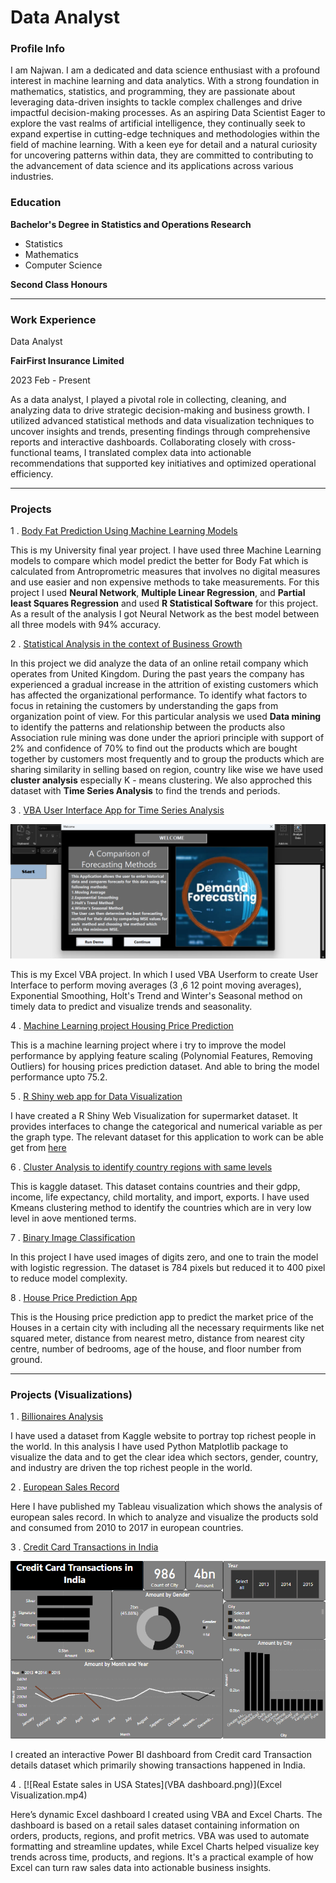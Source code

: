 # Data Analyst

### Profile Info
I am Najwan. I am a dedicated and data science enthusiast with a profound interest in machine learning and data analytics. With a strong foundation in mathematics, statistics, and programming, they are passionate about leveraging data-driven insights to tackle complex challenges and drive impactful decision-making processes. As an aspiring Data Scientist Eager to explore the vast realms of artificial intelligence, they continually seek to expand expertise in cutting-edge techniques and methodologies within the field of machine learning. With a keen eye for detail and a natural curiosity for uncovering patterns within data, they are committed to contributing to the advancement of data science and its applications across various industries.

### Education
**Bachelor's Degree in Statistics and Operations Research**
* Statistics
* Mathematics
* Computer Science

**Second Class Honours**

***

### Work Experience
Data Analyst 

**FairFirst Insurance Limited**      

2023 Feb - Present

As a data analyst, I played a pivotal role in collecting, cleaning, and analyzing data to drive strategic decision-making and business growth. I utilized advanced statistical methods and data visualization techniques to uncover insights and trends, presenting findings through comprehensive reports and interactive dashboards. Collaborating closely with cross-functional teams, I translated complex data into actionable recommendations that supported key initiatives and optimized operational efficiency.

***

### Projects

1 . [Body Fat Prediction Using Machine Learning Models](https://github.com/snm-najwan/Uni-Projects/blob/main/Body%20Fat%20Prediction%20using%20ML%20models.pdf)

This is my University final year project. I have used three Machine Learning models to compare which model predict the better for Body Fat which is calculated from Antroprometric measures that involves no digital measures and use easier and non expensive methods to take measurements. For this project I used **Neural Network**, **Multiple Linear Regression**, and **Partial least Squares Regression** and used **R Statistical Software** for this project. As a result of the analysis I got Neural Network as the best model between all three models with 94% accuracy.

2 . [Statistical Analysis in the context of Business Growth](https://github.com/snm-najwan/Uni-Projects/blob/main/Statistical%20Analysis%20in%20the%20context%20of%20Business%20Growth.pdf)

In this project we did analyze the data of an online retail company which operates from United Kingdom. During the past years the company has experienced a gradual increase in the attrition of existing customers which has affected the organizational performance. To identify what factors to focus in retaining the customers by understanding the gaps from organization point of view. For this particular analysis we used **Data mining** to identify the patterns and relationship between the products also Association rule mining was done under the apriori principle with support of 2% and confidence of 70% to find out the products which are bought together by customers most frequently and to group the products which are sharing similarity in selling based on region, country like wise we have used **cluster analysis** especially K - means clustering. We also approched this dataset with **Time Series Analysis** to find the trends and periods.

3 . [VBA User Interface App for Time Series Analysis](https://github.com/snm-najwan/Projects/blob/main/User%20Interface%20App.xlsm)

<img src="UserInterface.png">

This is my Excel VBA project. In which I used VBA Userform to create User Interface to perform moving averages (3 ,6 12 point moving averages), Exponential Smoothing, Holt's Trend and Winter's Seasonal method on timely data to predict and visualize trends and seasonality.

4 . [Machine Learning project Housing Price Prediction](https://github.com/snm-najwan/Visualizations/blob/main/housingPricesPrediction.ipynb)

This is a machine learning project where i try to improve the model performance by applying feature scaling (Polynomial Features, Removing Outliers) for housing prices prediction dataset. And able to bring the model performance upto 75.2.

5 . [R Shiny web app for Data Visualization](https://github.com/snm-najwan/Projects/blob/main/web_visualization.R)

I have created a R Shiny Web Visualization for supermarket dataset. It provides interfaces to change the categorical and numerical variable as per the graph type. The relevant dataset for this application to work can be able get from [here](https://github.com/snm-najwan/Projects/blob/main/supermarket_sales%20-%20Sheet1.csv)

6 . [Cluster Analysis to identify country regions with same levels](https://github.com/snm-najwan/Portfolio/blob/main/Cluster_Analysis.ipynb)

This is kaggle dataset. This dataset contains countries and their gdpp, income, life expectancy, child mortality, and import, exports. I have used Kmeans clustering method to identify the countries which are in very low level in aove mentioned terms.

7 . [Binary Image Classification](https://github.com/snm-najwan/Portfolio/blob/main/binary%20classification.ipynb)

In this project I have used images of digits zero, and one to train the model with logistic regression. The dataset is 784 pixels but reduced it to 400 pixel to reduce model complexity.

8 . [House Price Prediction App](https://snm-najwan-ml-projects-housing-price-streamlit-dtt9vn.streamlit.app/)

This is the Housing price prediction app to predict the market price of the Houses in a certain city with including all the necessary requirments like net squared meter, distance from nearest metro, distance from nearest city centre, number of bedrooms, age of the house, and floor number from ground.

***
### Projects (Visualizations)

1 . [Billionaires Analysis](https://github.com/snm-najwan/Visualizations/blob/main/Billionairs.ipynb)

I have used a dataset from Kaggle website to portray top richest people in the world. In this analysis I have used Python Matplotlib package to visualize the data and to get the clear idea which sectors, gender, country, and industry are driven the top richest people in the world.

2 . [European Sales Record](https://public.tableau.com/app/profile/seyyad.najwan/viz/FirstTableauViz_17094577677880/Dashboard1#1)

Here I have published my Tableau visualization which shows the analysis of european sales record. In which to analyze and visualize the products sold and consumed from 2010 to 2017 in european countries.

3 . [Credit Card Transactions in India](https://github.com/snm-najwan/Visualizations/blob/main/Credit%20card%20Transactions%20(India).pbix)

<img src="dashboard.png">

I created an interactive Power BI dashboard from Credit card Transaction details dataset which primarily showing transactions happened in India.

4 . [![Real Estate sales in USA States](VBA dashboard.png)](Excel Visualization.mp4)

Here’s dynamic Excel dashboard I created using VBA and Excel Charts. The dashboard is based on a retail sales dataset containing information on orders, products, regions, and profit metrics. VBA was used to automate formatting and streamline updates, while Excel Charts helped visualize key trends across time, products, and regions. It's a practical example of how Excel can turn raw sales data into actionable business insights.
